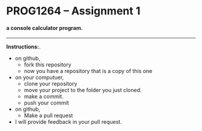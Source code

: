 # PROG1264 – Assignment 1#### a console calculator program. 
--- 

**Instructions:**.  
-  on github,	   
	-  fork this repository    
	- now you have a repository that is a copy of this one 
- on your computuer,	 	
	- clone your repository      
	- move your project to the folder you just cloned.  
	- make a commit.  
	- push your commit  
- on github,  
	- Make a pull request  
- I will provide feedback in your pull request.  